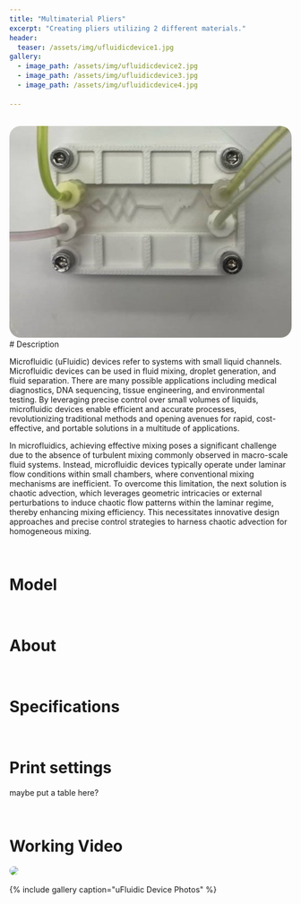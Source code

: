 ```yaml
---
title: "Multimaterial Pliers"
excerpt: "Creating pliers utilizing 2 different materials."
header:
  teaser: /assets/img/ufluidicdevice1.jpg
gallery:
  - image_path: /assets/img/ufluidicdevice2.jpg
  - image_path: /assets/img/ufluidicdevice3.jpg
  - image_path: /assets/img/ufluidicdevice4.jpg
   
---
```


<br>
<img src="/assets/img/ufluidicdevice1.jpg" style="border-radius: 20px;">

<br>
# Description

Microfluidic (uFluidic) devices refer to systems with small liquid channels. Microfluidic devices can be used in fluid mixing, droplet generation, and fluid separation. There are many possible applications including medical diagnostics, DNA sequencing, tissue engineering, and
environmental testing. By leveraging precise control over small volumes of liquids, microfluidic devices enable efficient and accurate processes, revolutionizing traditional methods and opening avenues for rapid, cost-effective, and portable solutions in a multitude of applications.

In microfluidics, achieving effective mixing poses a significant challenge due to the absence of turbulent mixing commonly observed in macro-scale fluid systems. Instead, microfluidic devices typically operate under laminar flow conditions within small chambers, where conventional mixing mechanisms are inefficient. To overcome this limitation, the next solution is chaotic advection, which leverages geometric intricacies or external perturbations to induce chaotic flow patterns within the laminar regime, thereby enhancing mixing efficiency. This necessitates innovative design approaches and precise control strategies to harness chaotic advection for homogeneous mixing.


<br>

# Model



<br>

# About



<br>

# Specifications


<br>

# Print settings
maybe put a table here?

<br>

# Working Video
<img src="/assets/img/pliers.gif" style="border-radius: 20px;">

<br>

{% include gallery caption="uFluidic Device Photos" %}

